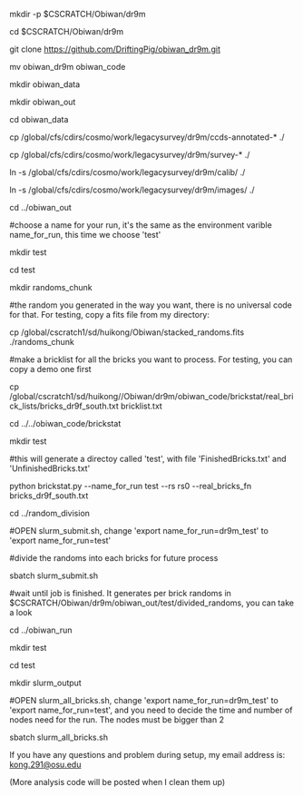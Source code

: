 mkdir -p $CSCRATCH/Obiwan/dr9m

cd $CSCRATCH/Obiwan/dr9m

git clone https://github.com/DriftingPig/obiwan_dr9m.git

mv obiwan_dr9m obiwan_code

mkdir obiwan_data

mkdir obiwan_out

cd obiwan_data

cp /global/cfs/cdirs/cosmo/work/legacysurvey/dr9m/ccds-annotated-* ./

cp /global/cfs/cdirs/cosmo/work/legacysurvey/dr9m/survey-* ./

ln -s /global/cfs/cdirs/cosmo/work/legacysurvey/dr9m/calib/ ./

ln -s /global/cfs/cdirs/cosmo/work/legacysurvey/dr9m/images/ ./

cd ../obiwan_out

#choose a name for your run, it's the same as the environment varible name_for_run, this time we choose 'test'

mkdir test

cd test

mkdir randoms_chunk

#the random you generated in the way you want, there is no universal code for that. For testing, copy a fits file from my directory:

cp /global/cscratch1/sd/huikong/Obiwan/stacked_randoms.fits ./randoms_chunk

#make a bricklist for all the bricks you want to process. For testing, you can copy a demo one first

cp /global/cscratch1/sd/huikong//Obiwan/dr9m/obiwan_code/brickstat/real_brick_lists/bricks_dr9f_south.txt  bricklist.txt 

cd ../../obiwan_code/brickstat

mkdir test

#this will generate a directoy called 'test', with file 'FinishedBricks.txt' and 'UnfinishedBricks.txt' 

python brickstat.py --name_for_run test --rs rs0 --real_bricks_fn bricks_dr9f_south.txt

cd ../random_division


#OPEN slurm_submit.sh, change 'export name_for_run=dr9m_test' to 'export name_for_run=test'

#divide the randoms into each bricks for future process

sbatch slurm_submit.sh

#wait until job is finished. It generates per brick randoms in $CSCRATCH/Obiwan/dr9m/obiwan_out/test/divided_randoms, you can take a look

cd ../obiwan_run

mkdir test

cd test

mkdir slurm_output

#OPEN slurm_all_bricks.sh, change 'export name_for_run=dr9m_test' to 'export name_for_run=test', and you need to decide the time and number of nodes need for the run. The nodes  must be bigger than 2

sbatch slurm_all_bricks.sh

If you have any questions and problem during setup, my email address is: kong.291@osu.edu


(More analysis code will be posted when I clean them up)

